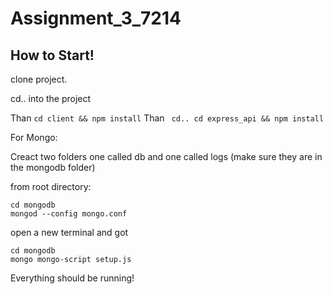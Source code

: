 # Assignment_3_7214

## How to Start!

clone project.

cd.. into the project

Than ```cd client && npm install```
Than ``` cd.. cd express_api && npm install```

For Mongo:

Creact two folders one called db and one called logs (make sure they are in the mongodb folder)

from root directory:
```
cd mongodb
mongod --config mongo.conf
```

open a new terminal and got

```
cd mongodb
mongo mongo-script setup.js
```

Everything should be running!

